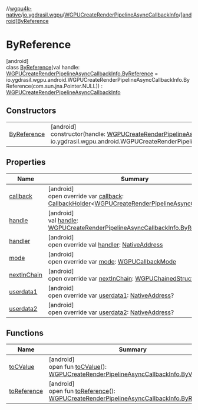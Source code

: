 //[wgpu4k-native](../../../../index.md)/[io.ygdrasil.wgpu](../../index.md)/[WGPUCreateRenderPipelineAsyncCallbackInfo](../index.md)/[[android]ByReference](index.md)

# ByReference

[android]\
class [ByReference](index.md)(val handle: [WGPUCreateRenderPipelineAsyncCallbackInfo.ByReference](../../../io.ygdrasil.wgpu.android/-w-g-p-u-create-render-pipeline-async-callback-info/-by-reference/index.md) = io.ygdrasil.wgpu.android.WGPUCreateRenderPipelineAsyncCallbackInfo.ByReference(com.sun.jna.Pointer.NULL)) : [WGPUCreateRenderPipelineAsyncCallbackInfo](../index.md)

## Constructors

| | |
|---|---|
| [ByReference](-by-reference.md) | [android]<br>constructor(handle: [WGPUCreateRenderPipelineAsyncCallbackInfo.ByReference](../../../io.ygdrasil.wgpu.android/-w-g-p-u-create-render-pipeline-async-callback-info/-by-reference/index.md) = io.ygdrasil.wgpu.android.WGPUCreateRenderPipelineAsyncCallbackInfo.ByReference(com.sun.jna.Pointer.NULL)) |

## Properties

| Name | Summary |
|---|---|
| [callback](callback.md) | [android]<br>open override var [callback](callback.md): [CallbackHolder](../../../ffi/-callback-holder/index.md)&lt;[WGPUCreateRenderPipelineAsyncCallback](../../-w-g-p-u-create-render-pipeline-async-callback/index.md)&gt;? |
| [handle](handle.md) | [android]<br>val [handle](handle.md): [WGPUCreateRenderPipelineAsyncCallbackInfo.ByReference](../../../io.ygdrasil.wgpu.android/-w-g-p-u-create-render-pipeline-async-callback-info/-by-reference/index.md) |
| [handler](handler.md) | [android]<br>open override val [handler](handler.md): [NativeAddress](../../../ffi/-native-address/index.md) |
| [mode](mode.md) | [android]<br>open override var [mode](mode.md): [WGPUCallbackMode](../../-w-g-p-u-callback-mode/index.md) |
| [nextInChain](next-in-chain.md) | [android]<br>open override var [nextInChain](next-in-chain.md): [WGPUChainedStruct](../../-w-g-p-u-chained-struct/index.md)? |
| [userdata1](userdata1.md) | [android]<br>open override var [userdata1](userdata1.md): [NativeAddress](../../../ffi/-native-address/index.md)? |
| [userdata2](userdata2.md) | [android]<br>open override var [userdata2](userdata2.md): [NativeAddress](../../../ffi/-native-address/index.md)? |

## Functions

| Name | Summary |
|---|---|
| [toCValue](../[android]to-c-value.md) | [android]<br>open fun [toCValue](../[android]to-c-value.md)(): [WGPUCreateRenderPipelineAsyncCallbackInfo.ByValue](../../../io.ygdrasil.wgpu.android/-w-g-p-u-create-render-pipeline-async-callback-info/-by-value/index.md) |
| [toReference](../to-reference.md) | [android]<br>open fun [toReference](../to-reference.md)(): [WGPUCreateRenderPipelineAsyncCallbackInfo.ByReference](../../../io.ygdrasil.wgpu.android/-w-g-p-u-create-render-pipeline-async-callback-info/-by-reference/index.md) |